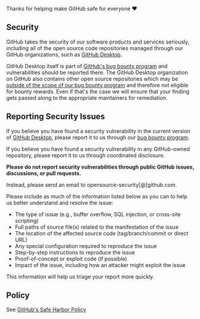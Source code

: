 Thanks for helping make GitHub safe for everyone ❤️

## Security

GitHub takes the security of our software products and services seriously, including all of the open source code repositories managed through our GitHub organizations, such as [GitHub Desktop](https://github.com/desktop).

GitHub Desktop itself is part of [GitHub's bug bounty program](https://bounty.github.com/) and vulnerabilities should be reported there. The GitHub Desktop organization on GitHub also contains other open source repositories which may be [outside of the scope of our bug bounty program](https://bounty.github.com/index.html#scope) and therefore not eligible for bounty rewards. Even if that's the case we will ensure that your finding gets passed along to the appropriate maintainers for remediation.

## Reporting Security Issues

If you believe you have found a security vulnerability in the current version of [GitHub Desktop](https://desktop.github.com), please report it to us through our [bug bounty program](https://bounty.github.com/targets/github-desktop.html).

If you believe you have found a security vulnerability in any GitHub-owned repository, please report it to us through coordinated disclosure.

**Please do not report security vulnerabilities through public GitHub issues, discussions, or pull requests.**

Instead, please send an email to opensource-security[@]github.com.

Please include as much of the information listed below as you can to help us better understand and resolve the issue:

- The type of issue (e.g., buffer overflow, SQL injection, or cross-site scripting)
- Full paths of source file(s) related to the manifestation of the issue
- The location of the affected source code (tag/branch/commit or direct URL)
- Any special configuration required to reproduce the issue
- Step-by-step instructions to reproduce the issue
- Proof-of-concept or exploit code (if possible)
- Impact of the issue, including how an attacker might exploit the issue

This information will help us triage your report more quickly.

## Policy

See [GitHub's Safe Harbor Policy](https://docs.github.com/en/site-policy/security-policies/github-bug-bounty-program-legal-safe-harbor)
